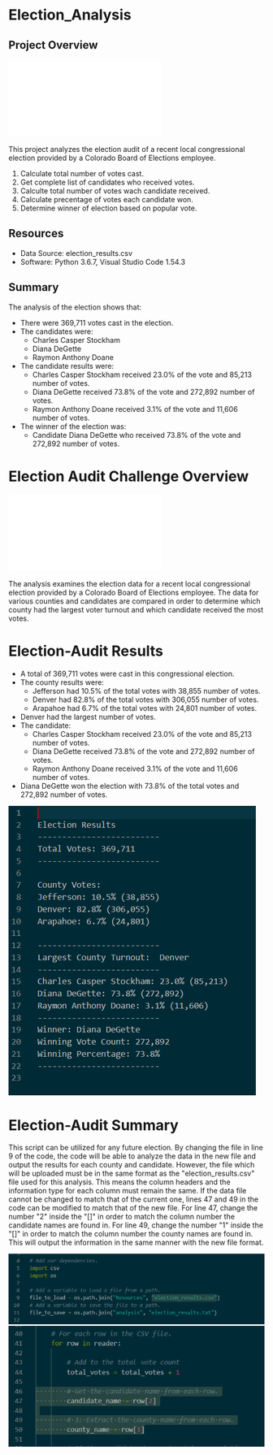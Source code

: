 # Election_Analysis

## Project Overview
![Project - PyPoll](PyPoll.py)

This project analyzes the election audit of a recent local congressional election provided by a Colorado Board of Elections employee.

1. Calculate total number of votes cast.
2. Get complete list of candidates who received votes.
3. Calculte total number of votes wach candidate received.
4. Calculate precentage of votes each candidate won.
5. Determine winner of election based on popular vote.

## Resources
- Data Source: election_results.csv
- Software: Python 3.6.7, Visual Studio Code 1.54.3

## Summary
The analysis of the election shows that:
- There were 369,711 votes cast in the election.
- The candidates were:
    - Charles Casper Stockham
    - Diana DeGette
    - Raymon Anthony Doane
- The candidate results were:
    - Charles Casper Stockham received 23.0% of the vote and 85,213 number of votes.
    - Diana DeGette received 73.8% of the vote and 272,892 number of votes.
    - Raymon Anthony Doane received 3.1% of the vote and 11,606 number of votes.
- The winner of the election was:
    - Candidate Diana DeGette who received 73.8% of the vote and 272,892 number of votes.

# Election Audit Challenge Overview 
![Challenge - PyPoll_Challenge](PyPoll_Challenge.py)

The analysis examines the election data for a recent local congressional election provided by a Colorado Board of Elections employee. The data for various counties and candidates are compared in order to determine which county had the largest voter turnout and which candidate received the most votes. 

# Election-Audit Results
- A total of 369,711 votes were cast in this congressional election.
- The county results were:
    -  Jefferson had 10.5% of the total votes with 38,855 number of votes. 
    -  Denver had 82.8% of the total votes with 306,055 number of votes.
    -  Arapahoe had 6.7% of the total votes with 24,801 number of votes.
-  Denver had the largest number of votes.
-  The candidate:
    - Charles Casper Stockham received 23.0% of the vote and 85,213 number of votes.
    - Diana DeGette received 73.8% of the vote and 272,892 number of votes.
    - Raymon Anthony Doane received 3.1% of the vote and 11,606 number of votes.
- Diana DeGette won the election with 73.8% of the total votes and 272,892 number of votes.

![Results](Resources/Results.png)

# Election-Audit Summary
This script can be utilized for any future election. By changing the file in line 9 of the code, the code will be able to analyze the data in the new file and output the results for each county and candidate. However, the file which will be uploaded must be in the same format as the "election_results.csv" file used for this analysis. This means the column headers and the information type for each column must remain the same. If the data file cannot be changed to match that of the current one, lines 47 and 49 in the code can be modified to match that of the new file. For line 47, change the number "2" inside the "[]" in order to match the column number the candidate names are found in. For line 49, change the number "1" inside the "[]" in order to match the column number the county names are found in. This will output the information in the same manner with the new file format.

![Lines to Edit Code](Resources/Code_Edit(1).png)
![Lines to Edit Code](Resources/Code_Edit.png)
